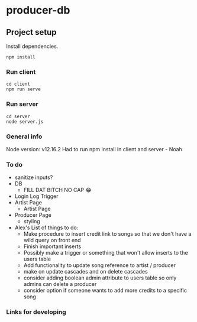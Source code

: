 # producer-db

## Project setup
Install dependencies.
```
npm install
```

### Run client
```
cd client
npm run serve
```
### Run server
```
cd server
node server.js
```
### General info
Node version: v12.16.2
Had to run npm install in client and server - Noah
### To do
* sanitize inputs?
* DB  
    * FILL DAT BITCH NO CAP 😂
* Login Log Trigger
* Artist Page
    * Artist Page
* Producer Page
    * styling
* Alex's List of things to do: 
    * Make procedure to insert credit link to songs so that we don't have a wild query on front end
    * Finish important inserts
    * Possibly make a trigger or something that won't allow inserts to the users table
    * Add functionality to update song reference to artist / producer
    * make on update cascades and on delete cascades
    * consider adding boolean admin attribute to users table so only admins can delete a producer
    * consider option if someone wants to add more credits to a specific song

### Links for developing
